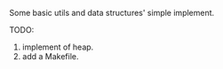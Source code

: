 Some basic utils and data structures' simple implement.

TODO:
1. implement of heap.
2. add a Makefile.
